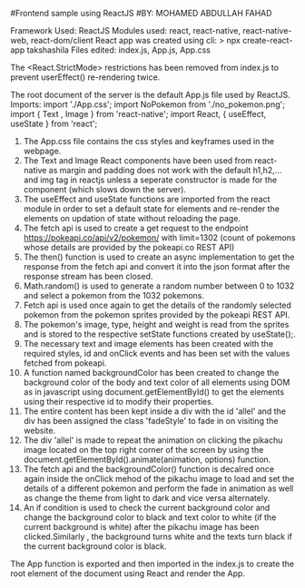 #Frontend sample using ReactJS
#BY: MOHAMED ABDULLAH FAHAD

Framework Used: ReactJS
Modules used: react, react-native, react-native-web, react-dom/client
React app was created using cli: > npx create-react-app takshashila
Files edited: index.js, App.js, App.css

The <React.StrictMode> restrictions has been removed from index.js to prevent userEffect() re-rendering twice.

The root document of the server is the default App.js file used by ReactJS.
Imports:
  import './App.css';
  import NoPokemon from './no_pokemon.png';
  import { Text , Image } from 'react-native';
  import React, { useEffect, useState } from 'react';

  1. The App.css file contains the css styles and keyframes used in the webpage.
  2. The Text and Image React components have been used from react-native as margin and padding does not work with the default h1,h2,... and img tag in reactjs
     unless a seperate constructor is made for the component (which slows down the server).
  3. The useEffect and useState functions are imported from the react module in order to set a default state for elements and re-render the elements on updation of
     state without reloading the page.
  4. The fetch api is used to create a get request to the endpoint https://pokeapi.co/api/v2/pokemon/ with limit=1302 (count of pokemons whose details are provided by the
     pokeapi.co REST API)
  5. The then() function is used to create an async implementation to get the response from the fetch api and convert it into the json format after the response stream has
     been closed.
  6. Math.random() is used to generate a random number between 0 to 1032 and select a pokemon from the 1032 pokemons.
  7. Fetch api is used once again to get the details of the randomly selected pokemon from the pokemon sprites provided by the pokeapi REST API.
  8. The pokemon's image, type, height and weight is read from the sprites and is stored to the respective setState functions created by useState();.
  9. The necessary text and image elements has been created with the required styles, id and onClick events and has been set with the values fetched from pokeapi.
  10. A function named backgroundColor has been created to change the background color of the body and text color of all elements using DOM as in javascript using
      document.getElementById() to get the elements using their respective id to modify their properties.
  11. The entire content has been kept inside a div with the id 'allel' and the div has been assigned the class 'fadeStyle' to fade in on visiting the website.
  12. The div 'allel' is made to repeat the animation on clicking the pikachu image located on the top right corner of the screen by using the
      document.getElementById().animate(animation, options) function.
  13. The fetch api and the backgroundColor() function is decalred once again inside the onClick mehod of the pikachu image to load and set the details of a different
      pokemon and perform the fade in animation as well as change the theme from light to dark and vice versa alternately.
  14. An if condition is used to check the current background color and change the background color to black and text color to white (if the current background is white)
      after the pikachu image has been clicked.Similarly , the background turns white and the texts turn black if the current background color is black.

The App function is exported and then imported in the index.js to create the root element of the document using React and render the App.
